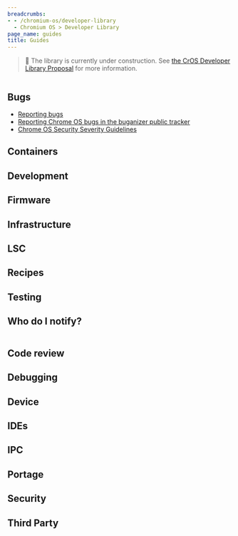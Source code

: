```yaml
---
breadcrumbs:
- - /chromium-os/developer-library
  - Chromium OS > Developer Library
page_name: guides
title: Guides
---
```


> 🚧 The library is currently under construction. See
> [the CrOS Developer Library Proposal](/chromium-os/developer-library/proposal)
> for more information.

<div class="two-column-container">
<div class="column">

## Bugs

* [Reporting bugs](/chromium-os/developer-library/guides/bugs/reporting-bugs)
* [Reporting Chrome OS bugs in the buganizer public tracker](/chromium-os/developer-library/guides/bugs/platform-public-tracker)
* [Chrome OS Security Severity Guidelines](/chromium-os/developer-library/guides/bugs/security-severity-guidelines)

## Containers

## Development

## Firmware

## Infrastructure

## LSC

## Recipes

## Testing

## Who do I notify?

</div>
<div class="column">

## Code review

## Debugging

## Device

## IDEs

## IPC

## Portage

## Security

## Third Party

</div>
</div>